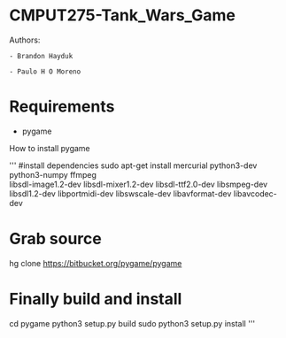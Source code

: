 CMPUT275-Tank_Wars_Game
=======================

Authors:

	- Brandon Hayduk

	- Paulo H O Moreno


Requirements
============

- pygame

How to install pygame

'''
#install dependencies
sudo apt-get install mercurial python3-dev python3-numpy ffmpeg \
    libsdl-image1.2-dev libsdl-mixer1.2-dev libsdl-ttf2.0-dev libsmpeg-dev \
    libsdl1.2-dev  libportmidi-dev libswscale-dev libavformat-dev libavcodec-dev
 
# Grab source
hg clone https://bitbucket.org/pygame/pygame
 
# Finally build and install
cd pygame
python3 setup.py build
sudo python3 setup.py install
'''
